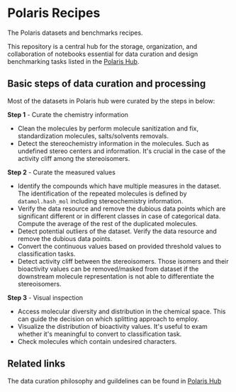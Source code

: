 # Polaris Recipes

The Polaris datasets and benchmarks recipes.

This repository is a central hub for the storage, organization, and collaboration of notebooks essential for data curation and design benchmarking tasks listed in the [Polaris Hub](https://polarishub.io). 

<!-- ## Collection groups:
The current Polaris hub hosts three groups of datasets and benchmarks. 
- ![ADME](https://storage.googleapis.com/polaris-public/icons/icons8-whale-96-ADME.png) ADME properties
- ![Molprop](https://storage.googleapis.com/polaris-public/icons/icons8-bear-100-Molprop.png) Molecular properties
- ![Kinase](https://storage.googleapis.com/polaris-public/icons/icons8-fox-60-kinases.png) Human kinases
 -->

## Basic steps of data curation and processing
Most of the datasets in Polaris hub were curated by the steps in below:

**Step 1** - Curate the chemistry information
  - Clean the molecules by perform molecule sanitization and fix, standardization molecules, salts/solvents removals.
  - Detect the stereochemistry information in the molecules. Such as undefined stereo centers and information. It's crucial in the case of the activity cliff among the stereoisomers.


**Step 2** - Curate the measured values
  - Identify the compounds which have multiple measures in the dataset. The identification of the repeated molecules is defined by `datamol.hash_mol` including stereochemistry information.
  - Verify the data resource and remove the dubious data points which are significant different or in different classes in case of categorical data. Compute the average of the rest of the duplicated molecules.
  - Detect potential outliers of the dataset. Verify the data resource and remove the dubious data points.
  - Convert the continuous values based on provided threshold values to classification tasks.
  - Detect activity cliff between the stereoisomers. Those isomers and their bioactivity values can be removed/masked from dataset if the downstream molecule representation is not able to differentiate the stereoisomers.


**Step 3** - Visual inspection
  - Access molecular diversity and distribution in the chemical space. This can guide the decision on which splitting approach to employ. 
  - Visualize the distribution of bioactivity values. It's useful to exam whether it's meaningful to convert to classification task.
  - Check molecules which contain undesired characters.

## Related links
The data curation philosophy and guildelines can be found in [Polaris Hub](https://polarishub.io/Documentations)
